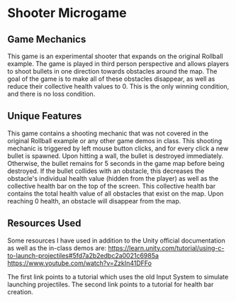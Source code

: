 # Shooter Microgame
## Game Mechanics
This game is an experimental shooter that expands on the original Rollball example. The game is played in third person perspective and allows players to shoot bullets in one direction towards obstacles around the map. The goal of the game is to make all of these obstacles disappear, as well as reduce their collective health values to 0. This is the only winning condition, and there is no loss condition.

## Unique Features
This game contains a shooting mechanic that was not covered in the original Rollball example or any other game demos in class. This shooting mechanic is triggered by left mouse button clicks, and for every click a new bullet is spawned. Upon hitting a wall, the bullet is destroyed immediately. Otherwise, the bullet remains for 5 seconds in the game map before being destroyed. If the bullet collides with an obstacle, this decreases the obstacle's individual health value (hidden from the player) as well as the collective health bar on the top of the screen. This collective health bar contains the total health value of all obstacles that exist on the map. Upon reaching 0 health, an obstacle will disappear from the map. 

## Resources Used
Some resources I have used in addition to the Unity official documentation as well as the in-class demos are:
https://learn.unity.com/tutorial/using-c-to-launch-projectiles#5fd7a2b2edbc2a0021c6985a
https://www.youtube.com/watch?v=ZzkIn41DFFo

The first link points to a tutorial which uses the old Input System to simulate launching projectiles. The second link points to a tutorial for health bar creation. 
